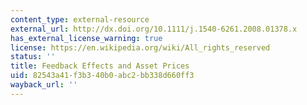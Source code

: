 ```yaml
---
content_type: external-resource
external_url: http://dx.doi.org/10.1111/j.1540-6261.2008.01378.x
has_external_license_warning: true
license: https://en.wikipedia.org/wiki/All_rights_reserved
status: ''
title: Feedback Effects and Asset Prices
uid: 82543a41-f3b3-40b0-abc2-bb338d660ff3
wayback_url: ''
---
```

